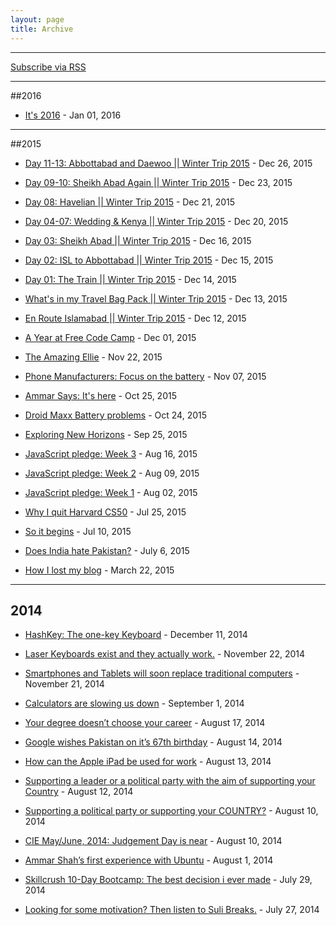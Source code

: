 ```yaml
---
layout: page
title: Archive
---
```


<hr>

<a class="sidebar-nav-item" href="{{ site.baseurl }}atom.xml">Subscribe via RSS</a>

<hr>

##2016

 + [It's 2016](/2016/01/01/new-year/) - Jan 01, 2016

<hr>

##2015

 + [Day 11-13: Abbottabad and Daewoo || Winter Trip 2015](/2015/12/26/d11-13-abbott-daewoo-isl/) - Dec 26, 2015

 + [Day 09-10: Sheikh Abad Again || Winter Trip 2015](/2015/12/23/d9-10-sheikhabad-again-isl/) - Dec 23, 2015

 + [Day 08: Havelian || Winter Trip 2015](/2015/12/21/d8-havelian-isl/) - Dec 21, 2015

 + [Day 04-07: Wedding & Kenya || Winter Trip 2015](/2015/12/20/d4-7-mar-kenya-isl/) - Dec 20, 2015

 + [Day 03: Sheikh Abad || Winter Trip 2015](/2015/12/16/d3-sheikhabad-isl/) - Dec 16, 2015

 + [Day 02: ISL to Abbottabad || Winter Trip 2015](/2015/12/15/d2-abbott-isl/) - Dec 15, 2015

 + [Day 01: The Train || Winter Trip 2015](/2015/12/14/d1-train-isl/) - Dec 14, 2015

 + [What's in my Travel Bag Pack || Winter Trip 2015](/2015/12/13/whats-in-travel-bag-isl/) - Dec 13, 2015

 + [En Route Islamabad || Winter Trip 2015](/2015/12/12/isl-trip/) - Dec 12, 2015

 + [A Year at Free Code Camp](/2015/12/01/year-at-fcc/) - Dec 01, 2015

 + [The Amazing Ellie](/2015/11/22/amazing-ellie/) - Nov 22, 2015

 + [Phone Manufacturers: Focus on the battery](/2015/10/25/ammar-says/) - Nov 07, 2015

 + [Ammar Says: It's here](/2015/10/25/ammar-says/) - Oct 25, 2015

 + [Droid Maxx Battery problems](/2015/10/24/droid-maxx-battery/) - Oct 24, 2015

 + [Exploring New Horizons](/2015/09/25/new-horizon/) - Sep 25, 2015

 + [JavaScript pledge: Week 3](/2015/08/16/js-pledge-week3/) - Aug 16, 2015

 + [JavaScript pledge: Week 2](/2015/08/09/js-pledge-week2/) - Aug 09, 2015

 + [JavaScript pledge: Week 1](/2015/08/02/js-pledge-week1/) - Aug 02, 2015

 + [Why I quit Harvard CS50](/2015/07/25/leaving-cs50x//) - Jul 25, 2015

 + [So it begins](/2015/07/10/so-it-begins/) - Jul 10, 2015

 + [Does India hate Pakistan?](https://thewormofficial.wordpress.com/2015/07/06/does-india-hate-pakistan/) - July 6, 2015

 + [How I lost my blog](https://medium.com/@ammarshah/how-i-lost-my-blog-24b31e300199) - March 22, 2015

<hr>

## 2014

 + [HashKey: The one-key Keyboard](https://thewormofficial.wordpress.com/2014/12/11/hashkey-keyboard/) - December 11, 2014

 + [Laser Keyboards exist and they actually work.](https://thewormofficial.wordpress.com/2014/11/22/laser-keyboards-exist-and-they-actually-work/) - November 22, 2014

 + [Smartphones and Tablets will soon replace traditional computers](https://thewormofficial.wordpress.com/2014/11/21/smartphonestablets-will-soon-replace-netbooks/) - November 21, 2014

 + [Calculators are slowing us down](https://thewormofficial.wordpress.com/2014/09/01/calculators-are-slowing-us-down/) - September 1, 2014

 + [Your degree doesn’t choose your career](https://thewormofficial.wordpress.com/2014/08/17/your-degree-dosent-choose-your-career/) - August 17, 2014

 + [Google wishes Pakistan on it’s 67th birthday](https://thewormofficial.wordpress.com/2014/08/14/google-wishes-pakistan-on-its-67th-birthday/) - August 14, 2014

 + [How can the Apple iPad be used for work](https://thewormofficial.wordpress.com/2014/08/13/how-can-the-apple-ipad-be-used-for-work/) - August 13, 2014

 + [Supporting a leader or a political party with the aim of supporting your Country](https://thewormofficial.wordpress.com/2014/08/12/supporting-a-leader-or-a-political-party-with-the-aim-of-supporting-your-country/) - August 12, 2014

 + [Supporting a political party or supporting your COUNTRY?](https://thewormofficial.wordpress.com/2014/08/10/supporting-a-political-party-or-supporting-your-country/) - August 10, 2014

 + [CIE May/June, 2014: Judgement Day is near](https://thewormofficial.wordpress.com/2014/08/10/cie-mayjune-2014-judgement-day-is-near/) - August 10, 2014

 + [Ammar Shah’s first experience with Ubuntu](https://thewormofficial.wordpress.com/2014/08/01/ubuntu-the-worst-decision-i-ever-made/) - August 1, 2014

 + [Skillcrush 10-Day Bootcamp: The best decision i ever made](https://thewormofficial.wordpress.com/2014/07/29/skillcrush-10-day-bootcamp-the-best-decision-i-ever-made/) - July 29, 2014

 + [Looking for some motivation? Then listen to Suli Breaks.](https://thewormofficial.wordpress.com/2014/07/27/motivation-suli-breaks/) - July 27, 2014
